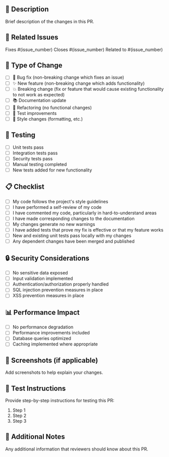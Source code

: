 ## 📝 Description
Brief description of the changes in this PR.

## 🔗 Related Issues
Fixes #(issue_number)
Closes #(issue_number)
Related to #(issue_number)

## 🎯 Type of Change
- [ ] 🐛 Bug fix (non-breaking change which fixes an issue)
- [ ] ✨ New feature (non-breaking change which adds functionality)
- [ ] 💥 Breaking change (fix or feature that would cause existing functionality to not work as expected)
- [ ] 📚 Documentation update
- [ ] 🔧 Refactoring (no functional changes)
- [ ] 🧪 Test improvements
- [ ] 🎨 Style changes (formatting, etc.)

## 🧪 Testing
- [ ] Unit tests pass
- [ ] Integration tests pass
- [ ] Security tests pass
- [ ] Manual testing completed
- [ ] New tests added for new functionality

## 📋 Checklist
- [ ] My code follows the project's style guidelines
- [ ] I have performed a self-review of my code
- [ ] I have commented my code, particularly in hard-to-understand areas
- [ ] I have made corresponding changes to the documentation
- [ ] My changes generate no new warnings
- [ ] I have added tests that prove my fix is effective or that my feature works
- [ ] New and existing unit tests pass locally with my changes
- [ ] Any dependent changes have been merged and published

## 🔒 Security Considerations
- [ ] No sensitive data exposed
- [ ] Input validation implemented
- [ ] Authentication/authorization properly handled
- [ ] SQL injection prevention measures in place
- [ ] XSS prevention measures in place

## 📊 Performance Impact
- [ ] No performance degradation
- [ ] Performance improvements included
- [ ] Database queries optimized
- [ ] Caching implemented where appropriate

## 📸 Screenshots (if applicable)
Add screenshots to help explain your changes.

## 🧪 Test Instructions
Provide step-by-step instructions for testing this PR:
1. Step 1
2. Step 2
3. Step 3

## 📝 Additional Notes
Any additional information that reviewers should know about this PR.
